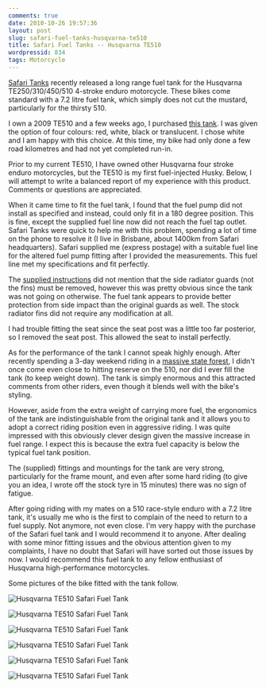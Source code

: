 ```yaml
---
comments: true
date: 2010-10-26 19:57:36
layout: post
slug: safari-fuel-tanks-husqvarna-te510
title: Safari Fuel Tanks -- Husqvarna TE510
wordpressid: 834
tags: Motorcycle
---
```


[Safari Tanks](http://www.safaritanks.com.au/home/) recently released a long range fuel tank for the Husqvarna TE250/310/450/510 4-stroke enduro motorcycle. These bikes come standard with a 7.2 litre fuel tank, which simply does not cut the mustard, particularly for the thirsty 510.

I own a 2009 TE510 and a few weeks ago, I purchased [this tank](http://www.safaritanks.com.au/home/14-Husqvarna/55-Husqvarna-TE250-310-450-510/flypage.tpl.html). I was given the option of four colours: red, white, black or translucent. I chose white and I am happy with this choice. At this time, my bike had only done a few road kilometres and had not yet completed run-in.

Prior to my current TE510, I have owned other Husqvarna four stroke enduro motorcycles, but the TE510 is my first fuel-injected Husky. Below, I will attempt to write a balanced report of my experience with this product. Comments or questions are appreciated.

When it came time to fit the fuel tank, I found that the fuel pump did not install as specified and instead, could only fit in a 180 degree position. This is fine, except the supplied fuel line now did not reach the fuel tap outlet. Safari Tanks were quick to help me with this problem, spending a lot of time on the phone to resolve it (I live in Brisbane, about 1400km from Safari headquarters). Safari supplied me (express postage) with a suitable fuel line for the altered fuel pump fitting after I provided the measurements. This fuel line met my specifications and fit perfectly.

The [supplied instructions](http://safaritanksusa.com/Husqvarna%20Front.pdf) did not mention that the side radiator guards (not the fins) must be removed, however this was pretty obvious since the tank was not going on otherwise. The fuel tank appears to provide better protection from side impact than the original guards as well. The stock radiator fins did not require any modification at all.

I had trouble fitting the seat since the seat post was a little too far posterior, so I removed the seat post. This allowed the seat to install perfectly.

As for the performance of the tank I cannot speak highly enough. After recently spending a 3-day weekend riding in a [massive state forest](http://osm.org/go/ueGXNhZb-), I didn't once come even close to hitting reserve on the 510, nor did I ever fill the tank (to keep weight down). The tank is simply enormous and this attracted comments from other riders, even though it blends well with the bike's styling.

However, aside from the extra weight of carrying more fuel, the ergonomics of the tank are indistinguishable from the original tank and it allows you to adopt a correct riding position even in aggressive riding. I was quite impressed with this obviously clever design given the massive increase in fuel range. I expect this is because the extra fuel capacity is below the typical fuel tank position.
 
The (supplied) fittings and mountings for the tank are very strong, particularly for the frame mount, and even after some hard riding (to give you an idea, I wrote off the stock tyre in 15 minutes) there was no sign of fatigue.

After going riding with my mates on a 510 race-style enduro with a 7.2 litre tank, it's usually me who is the first to complain of the need to return to a fuel supply. Not anymore, not even close. I'm very happy with the purchase of the Safari fuel tank and I would recommend it to anyone. After dealing with some minor fitting issues and the obvious attention given to my complaints, I have no doubt that Safari will have sorted out those issues by now. I would recommend this fuel tank to any fellow enthusiast of Husqvarna high-performance motorcycles.

Some pictures of the bike fitted with the tank follow.

![Husqvarna TE510 Safari Fuel Tank](http://i.imgur.com/0eWAR.jpg)

![Husqvarna TE510 Safari Fuel Tank](http://i.imgur.com/YFZ09.jpg)

![Husqvarna TE510 Safari Fuel Tank](http://i.imgur.com/uJybZ.jpg)

![Husqvarna TE510 Safari Fuel Tank](http://i.imgur.com/ns6ZD.jpg)

![Husqvarna TE510 Safari Fuel Tank](http://i.imgur.com/Qp61g.jpg)

![Husqvarna TE510 Safari Fuel Tank](http://i.imgur.com/WSDmo.jpg)

